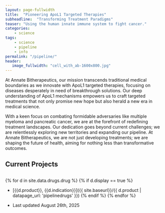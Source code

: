 ```yaml
---
layout: page-fullwidth
title:  "Pioneering ApoL1 Targeted Therapies"
subheadline:  "Transforming Treatment Paradigms"
teaser: "Using the human innate immune system to fight cancer."
categories:
    - science
tags:
    - science
    - pipeline
    - info
permalink: "/pipeline/"
header:
   image_fullwidth: "cell_with_ab-1600x800.jpg"
---
```


At Annate Bitherapeutics, our mission transcends traditional medical boundaries as we innovate with ApoL1 targeted therapies, focusing on diseases desperately in need of breakthrough solutions. Our deep understanding of ApoL1 mechanisms empowers us to craft targeted treatments that not only promise new hope but also herald a new era in medical science.

With a keen focus on combating formidable adversaries like multiple myeloma and pancreatic cancer, we are at the forefront of redefining treatment landscapes. Our dedication goes beyond current challenges; we are relentlessly exploring new territories and expanding our pipeline. At Annate Bitherapeutics, we are not just developing treatments; we are shaping the future of health, aiming for nothing less than transformative outcomes.

## Current Projects

<img src="{{ site.urlimg }}2025-08-pipeline_white.png" alt="" />

{% for d in site.data.drugs.drug %}
{% if d.display == true %}
* [{{d.product}}, {{d.indication}}]({{ site.baseurl}}/{{ d.product | datapage_url: 'pipelinedrugs' }})
{% endif %}
{% endfor %}

* Last updated August 26th, 2025

